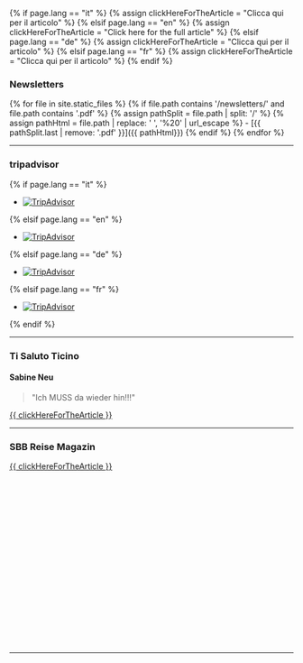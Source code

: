 
{% if page.lang == "it" %} {% assign clickHereForTheArticle = "Clicca qui per il articolo" %}
{% elsif page.lang == "en" %} {% assign clickHereForTheArticle = "Click here for the full article" %}
{% elsif page.lang == "de" %} {% assign clickHereForTheArticle = "Clicca qui per il articolo" %}
{% elsif page.lang == "fr" %} {% assign clickHereForTheArticle = "Clicca qui per il articolo" %}
{% endif %}

### Newsletters

<div>
{% for file in site.static_files %}
{% if file.path contains '/newsletters/' and file.path contains '.pdf' %}
{% assign pathSplit =  file.path | split: '/' %}
{% assign pathHtml = file.path |  replace: ' ', '%20' | url_escape %}
- [{{ pathSplit.last | remove: '.pdf' }}]({{ pathHtml}})
	{% endif %}
{% endfor %}
</div>

- - - 

### tripadvisor
{% if page.lang == "it" %} 
<div id="TA_linkingWidgetRedesign691" class="TA_linkingWidgetRedesign">
<ul id="w7oBE1VKE" class="TA_links lvn3LYg64hPt">
<li id="Iw0pj2" class="z2FOhckD">
<a target="_blank" href="http://www.tripadvisor.it/"><img src="http://www.tripadvisor.it/img/cdsi/partner/tripadvisor_logo_115x18-15079-2.gif" alt="TripAdvisor"/></a>
</li>
</ul>
</div>
<script src="http://www.jscache.com/wejs?wtype=linkingWidgetRedesign&amp;uniq=691&amp;locationId=7146334&amp;lang=it&amp;border=false&amp;display_version=2"></script>

{% elsif page.lang == "en" %}
<div id="TA_linkingWidgetRedesign750" class="TA_linkingWidgetRedesign">
<ul id="oGL129Q2w" class="TA_links JdeBfN1VeS">
<li id="dsspPvke34" class="Xekxt0uL7Txn">
<a target="_blank" href="http://www.tripadvisor.co.uk/"><img src="http://www.tripadvisor.co.uk/img/cdsi/partner/tripadvisor_logo_115x18-15079-2.gif" alt="TripAdvisor"/></a>
</li>
</ul>
</div>
<script src="http://www.jscache.com/wejs?wtype=linkingWidgetRedesign&amp;uniq=750&amp;locationId=7146334&amp;lang=en_UK&amp;border=false&amp;display_version=2"></script>

{% elsif page.lang == "de" %}
<div id="TA_linkingWidgetRedesign81" class="TA_linkingWidgetRedesign">
<ul id="pyNEg3D4eVn" class="TA_links ndz0jYO6B4G">
<li id="AExijUGk" class="qP0lt6TSC">
<a target="_blank" href="http://www.tripadvisor.de/"><img src="http://www.tripadvisor.de/img/cdsi/partner/tripadvisor_logo_115x18-15079-2.gif" alt="TripAdvisor"/></a>
</li>
</ul>
</div>
<script src="http://www.jscache.com/wejs?wtype=linkingWidgetRedesign&amp;uniq=81&amp;locationId=7146334&amp;lang=de&amp;border=false&amp;display_version=2"></script>

{% elsif page.lang == "fr" %}
<div id="TA_linkingWidgetRedesign92" class="TA_linkingWidgetRedesign">
<ul id="AqyFlLAO" class="TA_links pvAvsx0Q">
<li id="R6LSEBo2PuPI" class="vG5mijtHrsHa">
<a target="_blank" href="http://www.tripadvisor.fr/"><img src="http://www.tripadvisor.fr/img/cdsi/partner/tripadvisor_logo_115x18-15079-2.gif" alt="TripAdvisor"/></a>
</li>
</ul>
</div>
<script src="http://www.jscache.com/wejs?wtype=linkingWidgetRedesign&amp;uniq=92&amp;locationId=7146334&amp;lang=fr&amp;border=false&amp;display_version=2"></script>
{% endif %}

- - - 

### Ti Saluto Ticino

#### Sabine Neu 

> "Ich MUSS da wieder hin!!!"  

[{{ clickHereForTheArticle }}](http://tisalutoticino.blogspot.ch/2014/07/osteria-scarpetta-alla-fraccia-tenero.html)

- - - 

### SBB Reise Magazin

[{{ clickHereForTheArticle }}](http://issuu.com/sbb_reisemagazin/docs/sbb_reisemagazin_140904/c/slouig8)
<div data-configid="13951617/9691137" style="width: 400px; height: 294px;" class="issuuembed"></div><script type="text/javascript" src="//e.issuu.com/embed.js" async="true"></script>

- - -

